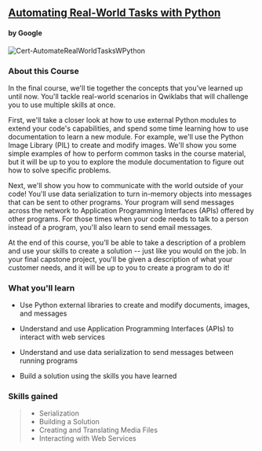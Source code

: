 ## [Automating Real-World Tasks with Python](https://www.coursera.org/learn/automating-real-world-tasks-python?specialization=google-it-automation)

#### by Google
![Cert-AutomateRealWorldTasksWPython](https://github.com/cleatherbury/Google_IT_Automation/assets/49545285/00ab27b7-8269-4457-8977-2e2bec870b8c)

### About this Course
In the final course, we'll tie together the concepts that you’ve learned up until now. You'll tackle real-world scenarios in Qwiklabs that will challenge you to use multiple skills at once.

First, we'll take a closer look at how to use external Python modules to extend your code's capabilities, and spend some time learning how to use documentation to learn a new module. For example, we'll use the Python Image Library (PIL) to create and modify images. We'll show you some simple examples of how to perform common tasks in the course material, but it will be up to you to explore the module documentation to figure out how to solve specific problems.

Next, we'll show you how to communicate with the world outside of your code! You'll use data serialization to turn in-memory objects into messages that can be sent to other programs. Your program will send messages across the network to Application Programming Interfaces (APIs) offered by other programs. For those times when your code needs to talk to a person instead of a program, you'll also learn to send email messages.

At the end of this course, you’ll be able to take a description of a problem and use your skills to create a solution -- just like you would on the job. In your final capstone project, you'll be given a description of what your customer needs, and it will be up to you to create a program to do it!

### What you'll learn
* Use Python external libraries to create and modify documents, images, and messages

* Understand and use Application Programming Interfaces (APIs) to interact with web services

* Understand and use data serialization to send messages between running programs

* Build a solution using the skills you have learned

### Skills gained
>* Serialization
>* Building a Solution
>* Creating and Translating Media Files
>* Interacting with Web Services
